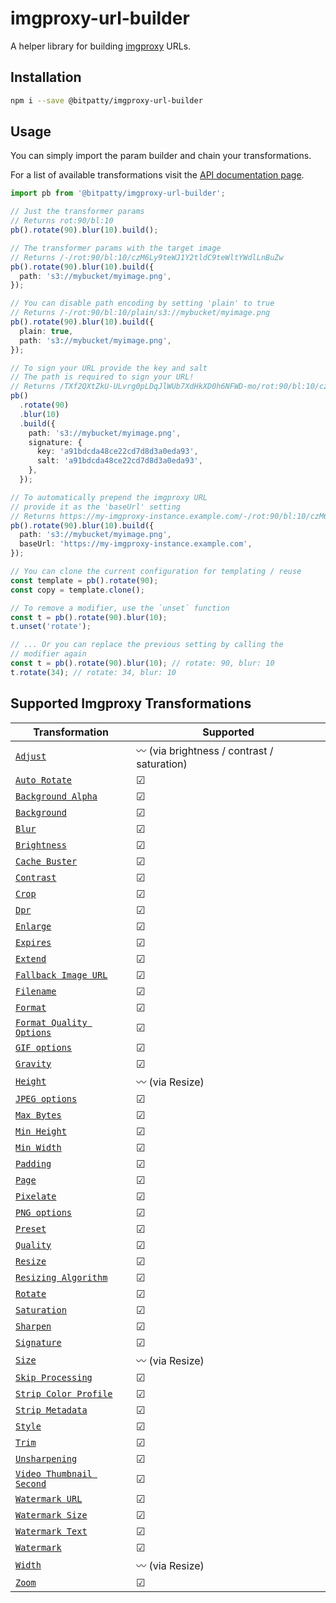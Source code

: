 # imgproxy-url-builder

A helper library for building [imgproxy](https://github.com/imgproxy/imgproxy) URLs.

## Installation

```sh
npm i --save @bitpatty/imgproxy-url-builder
```

## Usage

You can simply import the param builder and chain your transformations.

For a list of available transformations visit the [API documentation page](https://zint.ch/imgproxy-url-builder/classes/ParamBuilder.html).

```typescript
import pb from '@bitpatty/imgproxy-url-builder';

// Just the transformer params
// Returns rot:90/bl:10
pb().rotate(90).blur(10).build();

// The transformer params with the target image
// Returns /-/rot:90/bl:10/czM6Ly9teWJ1Y2tldC9teWltYWdlLnBuZw
pb().rotate(90).blur(10).build({
  path: 's3://mybucket/myimage.png',
});

// You can disable path encoding by setting 'plain' to true
// Returns /-/rot:90/bl:10/plain/s3://mybucket/myimage.png
pb().rotate(90).blur(10).build({
  plain: true,
  path: 's3://mybucket/myimage.png',
});

// To sign your URL provide the key and salt
// The path is required to sign your URL!
// Returns /TXf2QXtZkU-ULvrg0pLDqJlWUb7XdHkXD0h6NFWD-mo/rot:90/bl:10/czM6Ly9teWJ1Y2tldC9teWltYWdlLnBuZw
pb()
  .rotate(90)
  .blur(10)
  .build({
    path: 's3://mybucket/myimage.png',
    signature: {
      key: 'a91bdcda48ce22cd7d8d3a0eda93',
      salt: 'a91bdcda48ce22cd7d8d3a0eda93',
    },
  });

// To automatically prepend the imgproxy URL
// provide it as the 'baseUrl' setting
// Returns https://my-imgproxy-instance.example.com/-/rot:90/bl:10/czM6Ly9teWJ1Y2tldC9teWltYWdlLnBuZw
pb().rotate(90).blur(10).build({
  path: 's3://mybucket/myimage.png',
  baseUrl: 'https://my-imgproxy-instance.example.com',
});

// You can clone the current configuration for templating / reuse
const template = pb().rotate(90);
const copy = template.clone();

// To remove a modifier, use the `unset` function
const t = pb().rotate(90).blur(10);
t.unset('rotate');

// ... Or you can replace the previous setting by calling the
// modifier again
const t = pb().rotate(90).blur(10); // rotate: 90, blur: 10
t.rotate(34); // rotate: 34, blur: 10
```

## Supported Imgproxy Transformations

| Transformation                                                                                                                                                                            | Supported                                   |
| ----------------------------------------------------------------------------------------------------------------------------------------------------------------------------------------- | ------------------------------------------- |
| [`Adjust`](https://github.com/imgproxy/imgproxy/blob/b243a08254b9ca7da2c628429cd870c111ece5c9/docs/generating_the_url.md#adjust-idadjust)                                                 | 〰 (via brightness / contrast / saturation) |
| [`Auto Rotate`](https://github.com/imgproxy/imgproxy/blob/b243a08254b9ca7da2c628429cd870c111ece5c9/docs/generating_the_url.md#auto-rotate)                                                | ☑                                           |
| [`Background Alpha`](https://github.com/imgproxy/imgproxy/blob/b243a08254b9ca7da2c628429cd870c111ece5c9/docs/generating_the_url.md#background-alpha-idbackground-alpha)                   | ☑                                           |
| [`Background`](https://github.com/imgproxy/imgproxy/blob/b243a08254b9ca7da2c628429cd870c111ece5c9/docs/generating_the_url.md#background)                                                  | ☑                                           |
| [`Blur`](https://github.com/imgproxy/imgproxy/blob/b243a08254b9ca7da2c628429cd870c111ece5c9/docs/generating_the_url.md#blur)                                                              | ☑                                           |
| [`Brightness`](https://github.com/imgproxy/imgproxy/blob/b243a08254b9ca7da2c628429cd870c111ece5c9/docs/generating_the_url.md#brightness-idbrightness)                                     | ☑                                           |
| [`Cache Buster`](https://github.com/imgproxy/imgproxy/blob/b243a08254b9ca7da2c628429cd870c111ece5c9/docs/generating_the_url.md#cache-buster)                                              | ☑                                           |
| [`Contrast`](https://github.com/imgproxy/imgproxy/blob/b243a08254b9ca7da2c628429cd870c111ece5c9/docs/generating_the_url.md#contrast-idcontrast)                                           | ☑                                           |
| [`Crop`](https://github.com/imgproxy/imgproxy/blob/b243a08254b9ca7da2c628429cd870c111ece5c9/docs/generating_the_url.md#crop)                                                              | ☑                                           |
| [`Dpr`](https://github.com/imgproxy/imgproxy/blob/b243a08254b9ca7da2c628429cd870c111ece5c9/docs/generating_the_url.md#dpr)                                                                | ☑                                           |
| [`Enlarge`](https://github.com/imgproxy/imgproxy/blob/b243a08254b9ca7da2c628429cd870c111ece5c9/docs/generating_the_url.md#enlarge)                                                        | ☑                                           |
| [`Expires`](https://github.com/imgproxy/imgproxy/blob/b243a08254b9ca7da2c628429cd870c111ece5c9/docs/generating_the_url.md#expires)                                                        | ☑                                           |
| [`Extend`](https://github.com/imgproxy/imgproxy/blob/b243a08254b9ca7da2c628429cd870c111ece5c9/docs/generating_the_url.md#extend)                                                          | ☑                                           |
| [`Fallback Image URL`](https://github.com/imgproxy/imgproxy/blob/b243a08254b9ca7da2c628429cd870c111ece5c9/docs/generating_the_url.md#fallback-image-url-idfallback-image-url)             | ☑                                           |
| [`Filename`](https://github.com/imgproxy/imgproxy/blob/b243a08254b9ca7da2c628429cd870c111ece5c9/docs/generating_the_url.md#filename)                                                      | ☑                                           |
| [`Format`](https://github.com/imgproxy/imgproxy/blob/b243a08254b9ca7da2c628429cd870c111ece5c9/docs/generating_the_url.md#format)                                                          | ☑                                           |
| [`Format Quality Options`](https://github.com/imgproxy/imgproxy/blob/b243a08254b9ca7da2c628429cd870c111ece5c9/docs/generating_the_url.md#format-quality)                                  | ☑                                           |
| [`GIF options`](https://github.com/imgproxy/imgproxy/blob/b243a08254b9ca7da2c628429cd870c111ece5c9/docs/generating_the_url.md#gif-options-idgif-options)                                  | ☑                                           |
| [`Gravity`](https://github.com/imgproxy/imgproxy/blob/b243a08254b9ca7da2c628429cd870c111ece5c9/docs/generating_the_url.md#gravity)                                                        | ☑                                           |
| [`Height`](https://github.com/imgproxy/imgproxy/blob/b243a08254b9ca7da2c628429cd870c111ece5c9/docs/generating_the_url.md#height)                                                          | 〰 (via Resize)                             |
| [`JPEG options`](https://github.com/imgproxy/imgproxy/blob/b243a08254b9ca7da2c628429cd870c111ece5c9/docs/generating_the_url.md#jpeg-options-idjpeg-options)                               | ☑                                           |
| [`Max Bytes`](https://github.com/imgproxy/imgproxy/blob/b243a08254b9ca7da2c628429cd870c111ece5c9/docs/generating_the_url.md#max-bytes)                                                    | ☑                                           |
| [`Min Height`](https://github.com/imgproxy/imgproxy/blob/b243a08254b9ca7da2c628429cd870c111ece5c9/docs/generating_the_url.md#min-height)                                                  | ☑                                           |
| [`Min Width`](https://github.com/imgproxy/imgproxy/blob/b243a08254b9ca7da2c628429cd870c111ece5c9/docs/generating_the_url.md#min-width)                                                    | ☑                                           |
| [`Padding`](https://github.com/imgproxy/imgproxy/blob/b243a08254b9ca7da2c628429cd870c111ece5c9/docs/generating_the_url.md#padding)                                                        | ☑                                           |
| [`Page`](https://github.com/imgproxy/imgproxy/blob/b243a08254b9ca7da2c628429cd870c111ece5c9/docs/generating_the_url.md#page-idpage)                                                       | ☑                                           |
| [`Pixelate`](https://github.com/imgproxy/imgproxy/blob/b243a08254b9ca7da2c628429cd870c111ece5c9/docs/generating_the_url.md#pixelate)                                                      | ☑                                           |
| [`PNG options`](https://github.com/imgproxy/imgproxy/blob/b243a08254b9ca7da2c628429cd870c111ece5c9/docs/generating_the_url.md#png-options-idpng-options)                                  | ☑                                           |
| [`Preset`](https://github.com/imgproxy/imgproxy/blob/b243a08254b9ca7da2c628429cd870c111ece5c9/docs/generating_the_url.md#preset)                                                          | ☑                                           |
| [`Quality`](https://github.com/imgproxy/imgproxy/blob/b243a08254b9ca7da2c628429cd870c111ece5c9/docs/generating_the_url.md#quality)                                                        | ☑                                           |
| [`Resize`](https://github.com/imgproxy/imgproxy/blob/b243a08254b9ca7da2c628429cd870c111ece5c9/docs/generating_the_url.md#resize)                                                          | ☑                                           |
| [`Resizing Algorithm`](https://github.com/imgproxy/imgproxy/blob/b243a08254b9ca7da2c628429cd870c111ece5c9/docs/generating_the_url.md#resizing-algorithm-idresizing-algorithm)             | ☑                                           |
| [`Rotate`](https://github.com/imgproxy/imgproxy/blob/b243a08254b9ca7da2c628429cd870c111ece5c9/docs/generating_the_url.md#rotate)                                                          | ☑                                           |
| [`Saturation`](https://github.com/imgproxy/imgproxy/blob/b243a08254b9ca7da2c628429cd870c111ece5c9/docs/generating_the_url.md#saturation-idsaturation)                                     | ☑                                           |
| [`Sharpen`](https://github.com/imgproxy/imgproxy/blob/b243a08254b9ca7da2c628429cd870c111ece5c9/docs/generating_the_url.md#sharpen)                                                        | ☑                                           |
| [`Signature`](https://github.com/imgproxy/imgproxy/blob/b243a08254b9ca7da2c628429cd870c111ece5c9/docs/generating_the_url.md#signature)                                                    | ☑                                           |
| [`Size`](https://github.com/imgproxy/imgproxy/blob/b243a08254b9ca7da2c628429cd870c111ece5c9/docs/generating_the_url.md#size)                                                              | 〰 (via Resize)                             |
| [`Skip Processing`](https://github.com/imgproxy/imgproxy/blob/b243a08254b9ca7da2c628429cd870c111ece5c9/docs/generating_the_url.md#skip-processing)                                        | ☑                                           |
| [`Strip Color Profile`](https://github.com/imgproxy/imgproxy/blob/b243a08254b9ca7da2c628429cd870c111ece5c9/docs/generating_the_url.md#strip-color-profile)                                | ☑                                           |
| [`Strip Metadata`](https://github.com/imgproxy/imgproxy/blob/b243a08254b9ca7da2c628429cd870c111ece5c9/docs/generating_the_url.md#strip-metadata)                                          | ☑                                           |
| [`Style`](https://github.com/imgproxy/imgproxy/blob/b243a08254b9ca7da2c628429cd870c111ece5c9/docs/generating_the_url.md#style-idstyle)                                                    | ☑                                           |
| [`Trim`](https://github.com/imgproxy/imgproxy/blob/b243a08254b9ca7da2c628429cd870c111ece5c9/docs/generating_the_url.md#trim)                                                              | ☑                                           |
| [`Unsharpening`](https://github.com/imgproxy/imgproxy/blob/b243a08254b9ca7da2c628429cd870c111ece5c9/docs/generating_the_url.md#unsharpening-idunsharpening)                               | ☑                                           |
| [`Video Thumbnail Second`](https://github.com/imgproxy/imgproxy/blob/b243a08254b9ca7da2c628429cd870c111ece5c9/docs/generating_the_url.md#video-thumbnail-second-idvideo-thumbnail-second) | ☑                                           |
| [`Watermark URL`](https://github.com/imgproxy/imgproxy/blob/b243a08254b9ca7da2c628429cd870c111ece5c9/docs/generating_the_url.md#watermark-url-idwatermark-url)                            | ☑                                           |
| [`Watermark Size`](https://github.com/imgproxy/imgproxy/blob/b243a08254b9ca7da2c628429cd870c111ece5c9/docs/generating_the_url.md#watermark-size-idwatermark-size)                         | ☑                                           |
| [`Watermark Text`](https://github.com/imgproxy/imgproxy/blob/b243a08254b9ca7da2c628429cd870c111ece5c9/docs/generating_the_url.md#watermark-text-idwatermark-text)                         | ☑                                           |
| [`Watermark`](https://github.com/imgproxy/imgproxy/blob/b243a08254b9ca7da2c628429cd870c111ece5c9/docs/generating_the_url.md#watermark)                                                    | ☑                                           |
| [`Width`](https://github.com/imgproxy/imgproxy/blob/b243a08254b9ca7da2c628429cd870c111ece5c9/docs/generating_the_url.md#width)                                                            | 〰 (via Resize)                             |
| [`Zoom`](https://github.com/imgproxy/imgproxy/blob/b243a08254b9ca7da2c628429cd870c111ece5c9/docs/generating_the_url.md#zoom)                                                              | ☑                                           |
